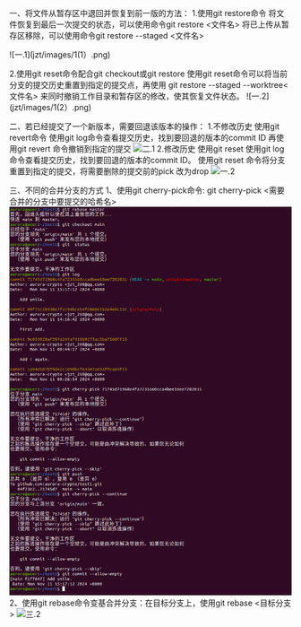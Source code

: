 一、将文件从暂存区中退回并恢复到前一版的方法：
1.使用git restore命令
    将文件恢复到最后一次提交的状态，可以使用命令git restore <文件名>
    将已上传从暂存区移除，可以使用命令git restore --staged <文件名>
    
   ![一.1](jzt/images/1(1）.png)

2.使用git reset命令配合git checkout或git restore
使用git reset命令可以将当前分支的提交历史重置到指定的提交点，再使用 git restore --staged --worktree<文件名> 来同时撤销工作目录和暂存区的修改，使其恢复文件状态。
![一.2](jzt/images/1(2）.png)
    
二、若已经提交了一个新版本，需要回退该版本的操作：
1.不修改历史
    使用git revert命令
       使用git log命令查看提交历史，找到要回退的版本的commit ID
       再使用git revert <commit ID> 命令撤销到指定的提交
    ![二.1](images/2(1).png)
2.修改历史
   使用git reset
    使用git log命令查看提交历史，找到要回退的版本的commit ID。
    使用git reset <commit ID> 命令将分支重置到指定的提交，将需要删除的提交前的pick 改为drop
    ![一.2](images/2(2).png)

三、不同的合并分支的方式 
    1、使用git cherry-pick命令: git cherry-pick <需要合并的分支中要提交的哈希名>
    ![三.1](images/3(1).png)
    2、使用git rebase命令变基合并分支：在目标分支上，使用git rebase <目标分支> 
  ![三.2](images/3(2).png)

